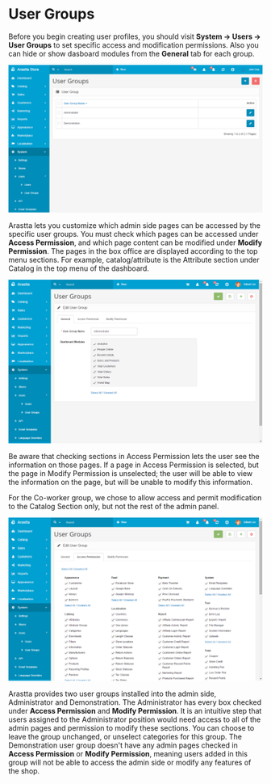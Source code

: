 User Groups
======

Before you begin creating user profiles, you should visit **System → Users → User Groups** to set specific access and modification permissions. Also you can hide or show dasboard modules from the **General** tab for each group.

![system user groups backend](_images/system-user-groups.png)

Arastta lets you customize which admin side pages can be accessed by the specific user groups. You must check which pages can be accessed under **Access Permission**, and which page content can be modified under **Modify Permission**. The pages in the box office are displayed according to the top menu sections. For example, catalog/attribute is the Attribute section under Catalog in the top menu of the dashboard.

![user groups backend general tab](_images/user-group-general.png)

<div class="uk-alert uk-alert-info uk-margin-small-left uk-margin-small-right"><i class="uk-icon-info-circle"></i> Be aware that checking sections in Access Permission lets the user see the information on those pages. If a page in Access Permission is selected, but the page in Modify Permission is unselected; the user will be able to view the information on the page, but will be unable to modify this information.</div>

For the Co-worker group, we chose to allow access and permit modification to the Catalog Section only, but not the rest of the admin panel.

![user groups backend access permission tab](_images/user-group-access-permission.png)

Arastta provides two user groups installed into the admin side, Administrator and Demonstration. The Administrator has every box checked under **Access Permission** and **Modify Permission**. It is an intuitive step that users assigned to the Administrator position would need access to all of the admin pages and permission to modify these sections. You can choose to leave the group unchanged, or unselect categories for this group. The Demonstration user group doesn't have any admin pages checked in **Access Permission** or **Modify Permission**, meaning users added in this group will not be able to access the admin side or modify any features of the shop.
